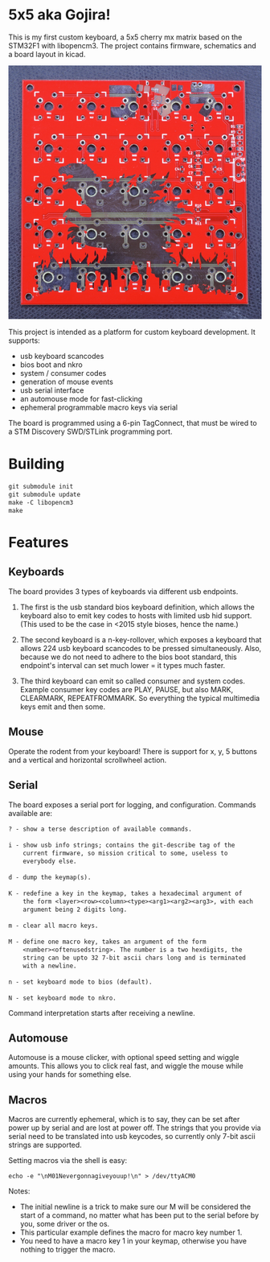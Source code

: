 5x5 aka Gojira!
===============

This is my first custom keyboard, a 5x5 cherry mx matrix based on the STM32F1
with libopencm3. The project contains firmware, schematics and a board layout
in kicad.

![Board Front Picture](schematic/pictures/front.jpg)

This project is intended as a platform for custom keyboard development. It
supports:
- usb keyboard scancodes
- bios boot and nkro
- system / consumer codes
- generation of mouse events
- usb serial interface
- an automouse mode for fast-clicking
- ephemeral programmable macro keys via serial

The board is programmed using a 6-pin TagConnect, that must be wired
to a STM Discovery SWD/STLink programming port.

Building
========

    git submodule init
    git submodule update
    make -C libopencm3
    make

Features
========

Keyboards
---------

The board provides 3 types of keyboards via different usb
endpoints.

1. The first is the usb standard bios keyboard definition, which
   allows the keyboard also to emit key codes to hosts with limited
   usb hid support. (This used to be the case in <2015 style bioses,
   hence the name.)

2. The second keyboard is a n-key-rollover, which exposes a keyboard
   that allows 224 usb keyboard scancodes to be pressed
   simultaneously. Also, because we do not need to adhere to the bios
   boot standard, this endpoint's interval can set much lower = it
   types much faster.

3. The third keyboard can emit so called consumer and system
   codes. Example consumer key codes are PLAY, PAUSE, but also MARK,
   CLEARMARK, REPEATFROMMARK. So everything the typical multimedia
   keys emit and then some.

Mouse
-----

Operate the rodent from your keyboard! There is support for x, y, 5
buttons and a vertical and horizontal scrollwheel action.

Serial
------

The board exposes a serial port for logging, and
configuration. Commands available are:

    ? - show a terse description of available commands.

    i - show usb info strings; contains the git-describe tag of the
        current firmware, so mission critical to some, useless to
        everybody else.

    d - dump the keymap(s).

    K - redefine a key in the keymap, takes a hexadecimal argument of
        the form <layer><row><column><type><arg1><arg2><arg3>, with each
        argument being 2 digits long.

    m - clear all macro keys.

    M - define one macro key, takes an argument of the form
        <number><oftenusedstring>. The number is a two hexdigits, the
        string can be upto 32 7-bit ascii chars long and is terminated
        with a newline.

    n - set keyboard mode to bios (default).

    N - set keyboard mode to nkro.

Command interpretation starts after receiving a newline.

Automouse
---------

Automouse is a mouse clicker, with optional speed setting and wiggle
amounts. This allows you to click real fast, and wiggle the mouse
while using your hands for something else.

Macros
------

Macros are currently ephemeral, which is to say, they can be set after
power up by serial and are lost at power off. The strings that you
provide via serial need to be translated into usb keycodes, so
currently only 7-bit ascii strings are supported.

Setting macros via the shell is easy:

    echo -e "\nM01Nevergonnagiveyouup!\n" > /dev/ttyACM0

Notes:

- The initial newline is a trick to make sure our M will be considered
  the start of a command, no matter what has been put to the serial
  before by you, some driver or the os.
- This particular example defines the macro for macro key number 1.
- You need to have a macro key 1 in your keymap, otherwise you have
  nothing to trigger the macro.

